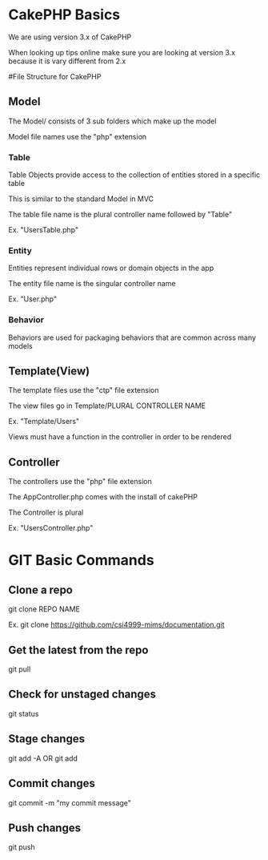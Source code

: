 # CakePHP Basics

We are using version 3.x of CakePHP

When looking up tips online make sure you are looking at version 3.x because it is vary different from 
2.x

#File Structure for CakePHP

## Model

The Model/ consists of 3 sub folders which make up the model

Model file names use the "php" extension

### Table

Table Objects provide access to the collection of entities stored in a specific table

This is similar to the standard Model in MVC

The table file name is the plural controller name followed by "Table"

Ex. "UsersTable.php"

### Entity

Entities represent individual rows or domain objects in the app

The entity file name is the singular controller name

Ex. "User.php"

### Behavior

Behaviors are used for packaging behaviors that are common across many models

## Template(View)

The template files use the "ctp" file extension

The view files go in Template/PLURAL CONTROLLER NAME

Ex. "Template/Users"

Views must have a function in the controller in order to be rendered

## Controller

The controllers use the "php" file extension

The AppController.php comes with the install of cakePHP

The Controller is plural

Ex. "UsersController.php"  
  
  
  
# GIT Basic Commands

## Clone a repo

git clone REPO NAME

Ex. git clone https://github.com/csi4999-mims/documentation.git

## Get the latest from the repo

git pull

## Check for unstaged changes

git status

## Stage changes

git add -A OR git add

## Commit changes

git commit -m "my commit message"

## Push changes

git push
